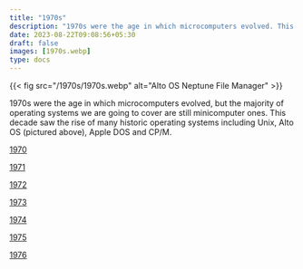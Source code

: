 ```yaml
---
title: "1970s"
description: "1970s were the age in which microcomputers evolved. This decade saw the rise of many historic operating systems including Unix, Alto OS, Apple DOS and CP/M."
date: 2023-08-22T09:08:56+05:30
draft: false
images: [1970s.webp]
type: docs
---
```


{{< fig src="/1970s/1970s.webp" alt="Alto OS Neptune File Manager" >}}

1970s were the age in which microcomputers evolved, but the majority of operating systems we are going to cover are still minicomputer ones. This decade saw the rise of many historic operating systems including Unix, Alto OS (pictured above), Apple DOS and CP/M.

<section class="section section-sm">
  <div class="container">
    <div class="row justify-content-center text-center">
      <div class="col-lg-5">
        <p><a class="btn btn-primary btn-lg px-4 mb-1" href="1970/" role="button">1970</a></p>
      </div>
      <div class="col-lg-5">
        <p><a class="btn btn-primary btn-lg px-4 mb-1" href="1971/" role="button">1971</a></p>
      </div>
      <div class="col-lg-5">
        <p><a class="btn btn-primary btn-lg px-4 mb-1" href="1972/" role="button">1972</a></p>
      </div>
      <div class="col-lg-5">
        <p><a class="btn btn-primary btn-lg px-4 mb-1" href="1973/" role="button">1973</a></p>
      </div>
      <div class="col-lg-5">
        <p><a class="btn btn-primary btn-lg px-4 mb-1" href="1974/" role="button">1974</a></p>
      </div>
      <div class="col-lg-5">
        <p><a class="btn btn-primary btn-lg px-4 mb-1" href="1975/" role="button">1975</a></p>
      </div>
      <div class="col-lg-5">
        <p><a class="btn btn-primary btn-lg px-4 mb-1" href="1976/" role="button">1976</a></p>
      </div>
    </div>
  </div>
</section>
